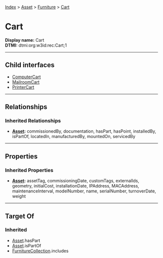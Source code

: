 [Index](../../../Index.md) > [Asset](../../Asset.md) > [Furniture](../Furniture.md) > [Cart](#)
# Cart

**Display name:** Cart<br />
**DTMI:** dtmi:org:w3id:rec:Cart;1

---

## Child interfaces
* [ComputerCart](ComputerCart.md)
* [MailroomCart](MailroomCart.md)
* [PrinterCart](PrinterCart.md)

---

## Relationships
### Inherited Relationships
* **[Asset](../../Asset.md):** commissionedBy, documentation, hasPart, hasPoint, installedBy, isPartOf, locatedIn, manufacturedBy, mountedOn, servicedBy

---

## Properties
### Inherited Properties
* **[Asset](../../Asset.md):** assetTag, commissioningDate, customTags, externalIds, geometry, initialCost, installationDate, IPAddress, MACAddress, maintenanceInterval, modelNumber, name, serialNumber, turnoverDate, weight

---

## Target Of
### Inherited
* [Asset](../../Asset.md).hasPart
* [Asset](../../Asset.md).isPartOf
* [FurnitureCollection](../../../Collection/AssetCollection/FurnitureCollection.md).includes
